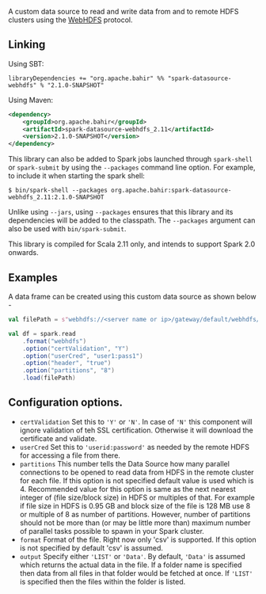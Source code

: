 A custom data source to read and write data from and to remote HDFS clusters using the [WebHDFS](https://hadoop.apache.org/docs/r2.7.3/hadoop-project-dist/hadoop-hdfs/WebHDFS.html) protocol. 

## Linking

Using SBT:

    libraryDependencies += "org.apache.bahir" %% "spark-datasource-webhdfs" % "2.1.0-SNAPSHOT"

Using Maven:

```xml
<dependency>
    <groupId>org.apache.bahir</groupId>
    <artifactId>spark-datasource-webhdfs_2.11</artifactId>
    <version>2.1.0-SNAPSHOT</version>
</dependency>
```

This library can also be added to Spark jobs launched through `spark-shell` or `spark-submit` by using the `--packages` command line option.
For example, to include it when starting the spark shell:

    $ bin/spark-shell --packages org.apache.bahir:spark-datasource-webhdfs_2.11:2.1.0-SNAPSHOT

Unlike using `--jars`, using `--packages` ensures that this library and its dependencies will be added to the classpath.
The `--packages` argument can also be used with `bin/spark-submit`.

This library is compiled for Scala 2.11 only, and intends to support Spark 2.0 onwards.

## Examples

A data frame can be created using this custom data source as shown below -

```scala
val filePath = s"webhdfs://<server name or ip>/gateway/default/webhdfs/v1/<file or folder name>"

val df = spark.read
    .format("webhdfs")
    .option("certValidation", "Y")
    .option("userCred", "user1:pass1")
    .option("header", "true")
    .option("partitions", "8")
    .load(filePath)
```

## Configuration options.

 * `certValidation` Set this to `'Y'` or `'N'`. In case of `'N'` this component will ignore validation of teh SSL certification. Otherwise it will download the certificate and validate.
 * `userCred` Set this to `'userid:password'` as needed by the remote HDFS for accessing a file from there.
 * `partitions` This number tells the Data Source how many parallel connections to be opened to read data from HDFS in the remote cluster for each file. If this option is not specified default value is used which is 4. Recommended value for this option is same as the next nearest integer of (file size/block size) in HDFS or multiples of that. For example if file size in HDFS is 0.95 GB and block size of the file is 128 MB use 8 or multiple of 8 as number of partitions. However, number of partitions should not be more than (or may be little more than) maximum number of parallel tasks possible to spawn in your Spark cluster. 
 * `format` Format of the file. Right now only 'csv' is supported. If this option is not specified by default 'csv' is assumed.
 * `output`  Specify either `'LIST'` or `'Data'`. By default, `'Data'` is assumed which returns the actual data in the file. If a folder name is specified then data from all files in that folder would be fetched at once. If `'LIST'` is specified then the files within the folder is listed.
